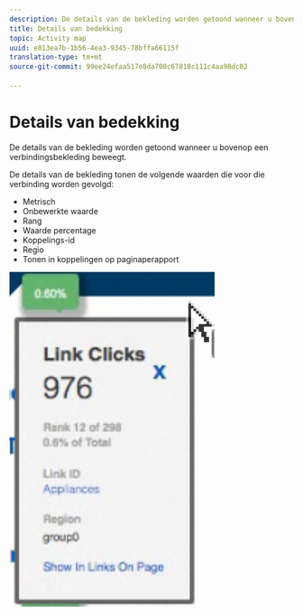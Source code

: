 ```yaml
---
description: De details van de bekleding worden getoond wanneer u bovenop een verbindingsbekleding beweegt.
title: Details van bedekking
topic: Activity map
uuid: e813ea7b-1b56-4ea3-9345-78bffa66115f
translation-type: tm+mt
source-git-commit: 99ee24efaa517e8da700c67818c111c4aa90dc02

---
```



# Details van bedekking

De details van de bekleding worden getoond wanneer u bovenop een verbindingsbekleding beweegt.

De details van de bekleding tonen de volgende waarden die voor die verbinding worden gevolgd:

* Metrisch
* Onbewerkte waarde
* Rang
* Waarde percentage
* Koppelings-id
* Regio
* Tonen in koppelingen op paginaperapport

![](assets/overlay_details.png)

